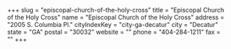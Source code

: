 +++
slug = "episcopal-church-of-the-holy-cross"
title = "Episcopal Church of the Holy Cross"
name = "Episcopal Church of the Holy Cross"
address = "2005 S. Columbia Pl."
cityIndexKey = "city-ga-decatur"
city = "Decatur"
state = "GA"
postal = "30032"
website = ""
phone = "404-284-1211"
fax = ""
+++
